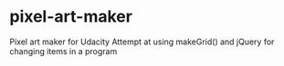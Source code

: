# pixel-art-maker
Pixel art maker for Udacity
Attempt at using makeGrid() and jQuery for changing items in a program
